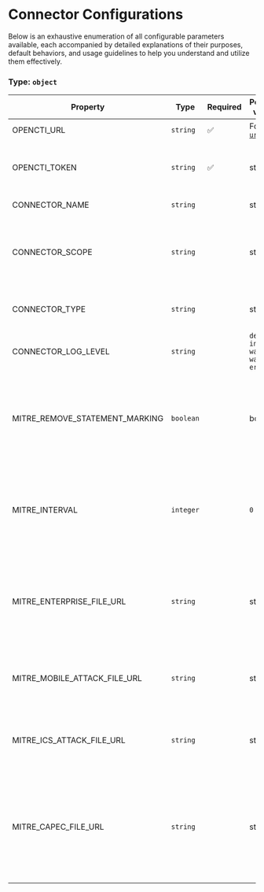 # Connector Configurations

Below is an exhaustive enumeration of all configurable parameters available, each accompanied by detailed explanations of their purposes, default behaviors, and usage guidelines to help you understand and utilize them effectively.

### Type: `object`

| Property | Type | Required | Possible values | Default | Description |
| -------- | ---- | -------- | --------------- | ------- | ----------- |
| OPENCTI_URL | `string` | ✅ | Format: [`uri`](https://json-schema.org/understanding-json-schema/reference/string#built-in-formats) |  | The OpenCTI platform URL. |
| OPENCTI_TOKEN | `string` | ✅ | string |  | The token of the user who represents the connector in the OpenCTI platform. |
| CONNECTOR_NAME | `string` |  | string | `"Mitre Att&ck"` | Name of the connector. |
| CONNECTOR_SCOPE | `string` |  | string | `"tool,report,malware,identity,campaign,intrusion-set,attack-pattern,course-of-action,x-mitre-data-source,x-mitre-data-component,x-mitre-matrix,x-mitre-tactic,x-mitre-collection"` | The scope or type of data the connector is importing, either a MIME type or Stix Object (for information only). |
| CONNECTOR_TYPE | `string` |  | string | `"EXTERNAL_IMPORT"` | Should always be set to EXTERNAL_IMPORT for this connector. |
| CONNECTOR_LOG_LEVEL | `string` |  | `debug` `info` `warn` `warning` `error` | `"error"` | Determines the verbosity of the logs. |
| MITRE_REMOVE_STATEMENT_MARKING | `boolean` |  | boolean | `false` | Whether to remove statement markings from the ingested MITRE data. Useful when marking metadata is unnecessary or interferes with processing. |
| MITRE_INTERVAL | `integer` |  | `0 < x ` | `7` | Polling interval in days for fetching and refreshing MITRE data. Determines how often the system checks for updates to ATT&CK datasets. |
| MITRE_ENTERPRISE_FILE_URL | `string` |  | string | `"https://raw.githubusercontent.com/mitre-attack/attack-stix-data/master/enterprise-attack/enterprise-attack.json"` | URL to the MITRE ATT&CK Enterprise JSON file. This dataset includes tactics, techniques, and procedures (TTPs) for enterprise IT environments. |
| MITRE_MOBILE_ATTACK_FILE_URL | `string` |  | string | `"https://raw.githubusercontent.com/mitre-attack/attack-stix-data/master/mobile-attack/mobile-attack.json"` | URL to the MITRE Mobile ATT&CK JSON file. Contains mobile-specific attack techniques and mappings. |
| MITRE_ICS_ATTACK_FILE_URL | `string` |  | string | `"https://raw.githubusercontent.com/mitre-attack/attack-stix-data/master/ics-attack/ics-attack.json"` | URL to the MITRE ICS ATT&CK JSON file. Pertains to attack techniques targeting industrial control systems. |
| MITRE_CAPEC_FILE_URL | `string` |  | string | `"https://raw.githubusercontent.com/mitre/cti/master/capec/2.1/stix-capec.json"` | URL to the CAPEC (Common Attack Pattern Enumeration and Classification) JSON file. Provides a comprehensive dictionary of known attack patterns used by adversaries. |
